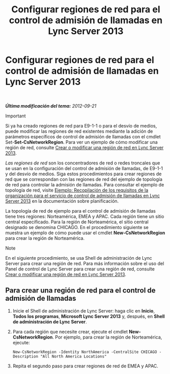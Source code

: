 ﻿---
title: Configurar regiones de red para el control de admisión de llamadas en Lync Server 2013
TOCTitle: Configurar regiones de red para el control de admisión de llamadas en Lync Server 2013
ms:assetid: ea3ff988-dd5a-4bc4-bec5-39a0fb09793a
ms:mtpsurl: https://technet.microsoft.com/es-es/library/Gg399051(v=OCS.15)
ms:contentKeyID: 48277058
ms.date: 01/07/2017
mtps_version: v=OCS.15
ms.translationtype: HT
---

# Configurar regiones de red para el control de admisión de llamadas en Lync Server 2013

 

_**Última modificación del tema:** 2012-09-21_

> [!IMPORTANT]  
> Si ya ha creado regiones de red para E9-1-1 o para el desvío de medios, puede modificar las regiones de red existentes mediante la adición de parámetros específicos de control de admisión de llamadas con el cmdlet Set-<strong>Set-CsNetworkRegion</strong>. Para ver un ejemplo de cómo modificar una región de red, consulte <a href="lync-server-2013-create-or-modify-a-network-region.md">Crear o modificar una región de red en Lync Server 2013</a>.



*Las regiones de red* son los concentradores de red o redes troncales que se usan en la configuración del control de admisión de llamadas, de E9-1-1 y del desvío de medios. Siga estos procedimientos para crear regiones de red que se correspondan con las regiones de red del ejemplo de topología de red para controlar la admisión de llamadas. Para consultar el ejemplo de topología de red, visite [Ejemplo: Recopilación de los requisitos de la organización para el servicio de control de admisión de llamadas en Lync Server 2013](lync-server-2013-example-of-gathering-your-requirements-for-call-admission-control.md) en la documentación sobre planificación.

La topología de red de ejemplo para el control de admisión de llamadas tiene tres regiones: Norteamérica, EMEA y APAC. Cada región tiene un sitio central especificado. Para la región de Norteamérica, el sitio central designado se denomina CHICAGO. En el procedimiento siguiente se muestra un ejemplo de cómo puede usar el cmdlet **New-CsNetworkRegion** para crear la región de Norteamérica.


> [!NOTE]
> En el siguiente procedimiento, se usa Shell de administración de Lync Server para crear una región de red. Para más información sobre el uso del Panel de control de Lync Server para crear una región de red, consulte <A href="lync-server-2013-create-or-modify-a-network-region.md">Crear o modificar una región de red en Lync Server 2013</A>.



## Para crear una región de red para el control de admisión de llamadas

1.  Inicie el Shell de administración de Lync Server: haga clic en **Inicio**, **Todos los programas**, **Microsoft Lync Server 2013** y, después, en **Shell de administración de Lync Server**.

2.  Para cada región que necesite crear, ejecute el cmdlet **New-CsNetworkRegion**. Por ejemplo, para crear la región de Norteamérica, ejecute:
    
        New-CsNetworkRegion -Identity NorthAmerica -CentralSite CHICAGO -Description "All North America Locations"

3.  Repita el segundo paso para crear regiones de red de EMEA y APAC.

